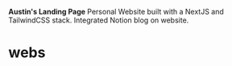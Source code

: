 **Austin's Landing Page**
Personal Website built with a NextJS and TailwindCSS stack. Integrated Notion blog on website.
# webs
